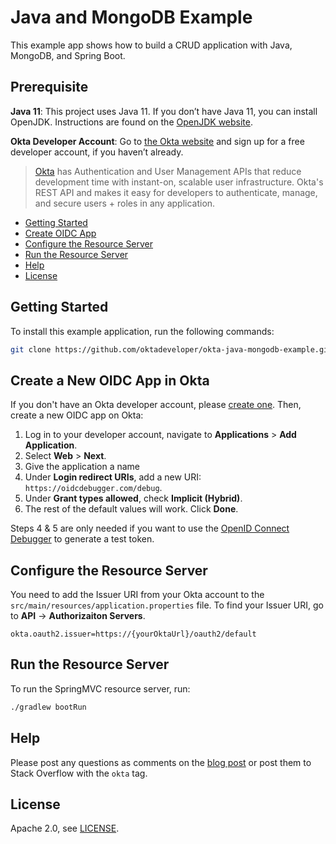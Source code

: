 # Java and MongoDB Example

This example app shows how to build a CRUD application with Java, MongoDB, and Spring Boot.

## Prerequisite

**Java 11**: This project uses Java 11. If you don’t have Java 11, you can install OpenJDK. Instructions are found on the  [OpenJDK website](https://openjdk.java.net/install/).

**Okta Developer Account**: Go to [the Okta website](https://developer.okta.com/signup/) and sign up for a free developer account, if you haven’t already.

> [Okta](https://developer.okta.com/) has Authentication and User Management APIs that reduce development time with instant-on, scalable user infrastructure. Okta's REST API and makes it easy for developers to authenticate, manage, and secure users + roles in any application.

* [Getting Started](#getting-started)
* [Create OIDC App](#create-a-new-oidc-app-in-okta)
* [Configure the Resource Server](#configure-the-resource-server)
* [Run the Resource Server](#run-the-resource-server)
* [Help](#help)
* [License](#license)

## Getting Started

To install this example application, run the following commands:

```bash
git clone https://github.com/oktadeveloper/okta-java-mongodb-example.git
```

## Create a New OIDC App in Okta

If you don't have an Okta developer account, please [create one](https://developer.okta.com/signup/). Then, create a new OIDC app on Okta:

1. Log in to your developer account, navigate to **Applications** > **Add Application**.
3. Select **Web** > **Next**.
4. Give the application a name
5. Under  **Login redirect URIs**, add a new URI: `https://oidcdebugger.com/debug`.
6. Under **Grant types allowed**, check **Implicit (Hybrid)**.
7. The rest of the default values will work. Click  **Done**.

Steps 4 & 5 are only needed if you want to use the [OpenID Connect Debugger](https://oidcdebugger.com/) to generate a test token.

## Configure the Resource Server

You need to add the Issuer URI from your Okta account to the `src/main/resources/application.properties` file. To find your Issuer URI, go to **API** -> **Authorizaiton Servers**.

```properties
okta.oauth2.issuer=https://{yourOktaUrl}/oauth2/default
```

## Run the Resource Server

To run the SpringMVC resource server, run:

```bash
./gradlew bootRun
```

## Help

Please post any questions as comments on the [blog post]() or post them to Stack Overflow with the `okta` tag.

## License

Apache 2.0, see [LICENSE](LICENSE).
